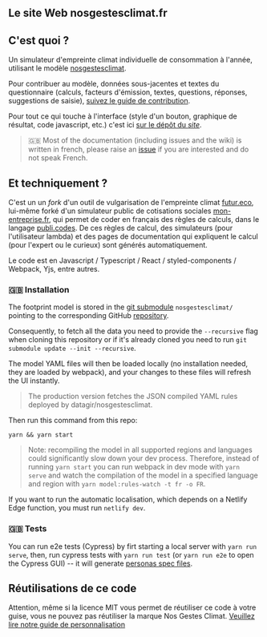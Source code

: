 ## Le site Web nosgestesclimat.fr

## C'est quoi ?

Un simulateur d'empreinte climat individuelle de consommation à l'année, utilisant le modèle [nosgestesclimat](https://github.com/datagir/nosgestesclimat).

Pour contribuer au modèle, données sous-jacentes et textes du questionnaire (calculs, facteurs d'émission, textes, questions, réponses, suggestions de saisie), [suivez le guide de contribution](https://github.com/datagir/nosgestesclimat/blob/master/CONTRIBUTING.md).

Pour tout ce qui touche à l'interface (style d'un bouton, graphique de résultat, code javascript, etc.) c'est ici [sur le dépôt du *site*](https://github.com/datagir/nosgestesclimat-site/issues).

> 🇬🇧 Most of the documentation (including issues and the wiki) is written in french, please raise an [issue](https://github.com/datagir/nosgestesclimat-site/issues/new) if you are interested and do not speak French.

## Et techniquement ?

C'est un un _fork_ d'un outil de vulgarisation de l'empreinte climat [futur.eco](https://futur.eco), lui-même forké d'un simulateur public de cotisations sociales [mon-entreprise.fr](https://mon-entreprise.fr), qui permet de coder en français des règles de calculs, dans le langage [publi.codes](https://publi.codes). De ces règles de calcul, des simulateurs (pour l'utilisateur lambda) et des pages de documentation qui expliquent le calcul (pour l'expert ou le curieux) sont générés automatiquement.

Le code est en Javascript / Typescript / React / styled-components / Webpack, Yjs, entre autres.

### 🇬🇧 Installation

The footprint model is stored in the [git submodule](https://git-scm.com/book/en/v2/Git-Tools-Submodules) `nosgestesclimat/` pointing to the corresponding GitHub [repository](https://github.com/datagir/nosgestesclimat).

Consequently, to fetch all the data you need to provide the `--recursive` flag when cloning this repository or if it's already cloned you need to run `git submodule update --init --recursive`.

The model YAML files will then be loaded locally (no installation needed, they are loaded by webpack), and your changes to these files will refresh the UI instantly.

> The production version fetches the JSON compiled YAML rules deployed by datagir/nosgestesclimat.

Then run this command from this repo:

```
yarn && yarn start
```

> Note: recompiling the model in all supported regions and languages could significantly slow down your dev process.
> Therefore, instead of running `yarn start` you can run webpack in dev mode with `yarn serve` and watch the compilation of the model in a specified language and region with `yarn model:rules-watch -t fr -o FR`.

If you want to run the automatic localisation, which depends on a Netlify Edge function, you must run `netlify dev`.

### 🇬🇧 Tests

You can run e2e tests (Cypress) by firt starting a local server with `yarn run
serve`, then, run cypress tests with `yarn run test` (or `yarn run e2e` to open
the Cypress GUI) -- it will generate [personas spec
files](https://github.com/datagir/nosgestesclimat-site/wiki/Contributing#tests).

## Réutilisations de ce code

Attention, même si la licence MIT vous permet de réutiliser ce code à votre guise, vous ne pouvez pas réutiliser la marque Nos Gestes Climat. [Veuillez lire notre guide de personnalisation](https://github.com/datagir/nosgestesclimat-site/blob/master/PERSONNALISATION.md)
